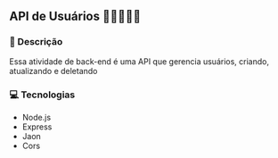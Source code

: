 ## API de Usuários 👩👨🧑👧👦

### 📝 Descrição
Essa atividade de back-end é uma API que gerencia usuários, criando, atualizando e deletando

### 💻 Tecnologias
- Node.js
- Express
- Jaon
- Cors

